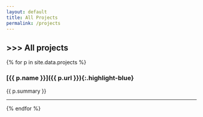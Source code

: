 ```yaml
---
layout: default
title: All Projects
permalink: /projects
---
```


## \>>> All projects

{% for p in site.data.projects %}

### [{{ p.name }}]({{ p.url }}){:.highlight-blue}
{{ p.summary }}

---
{% endfor %}
